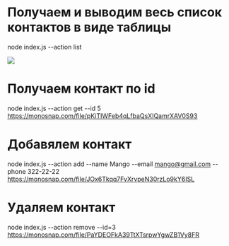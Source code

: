 # Получаем и выводим весь список контактов в виде таблицы

node index.js --action list

<a href='https://monosnap.com/file/0ZMLDxlRmFjxshu3bBStppOLjlgSXt'><img src='https://d3dehtdmp2rwcw.cloudfront.net/ms_459511/UrrRbbI6R13396UWcm7Bj1GAkq10pL/contacts.js%2B-%2B-goit-node-hw-01%2B-%2BVisual%2BStudio%2BCode.jpg?Expires=1639305000&Signature=ZMS-3EahHZ33Hu9JnPfgidVac46ZGUd1lQozLM3sLsVDvELGBdCUAdQBdda5GQun4ugk9GPwKOmhrlRo8zHLOusRCDgQqi-4ZfsncfSu5UGP6BFGv1c50HYMI9c6unyzswppjgWezW8CW6hCeRAUOSkEWYjJIobrqUIjrXU1U8AtaC6oQ1X0889ZybGGQND06jSzcjY2DgtjkgyGF0W5VJKUaLe-FrsblHmCABJzWY1Tez2g-71yxnY1~MNeM-VxW~RCjNx0D3HAwq23r5fSgvoWi~Giaf0s9W19apl6gxG2OxNgeQAhDn51b5qopRDG0Q-z9X9DHUjvbPHPjWpk3w__&Key-Pair-Id=APKAJBCGYQYURKHBGCOA'></a>

# Получаем контакт по id

node index.js --action get --id 5
https://monosnap.com/file/pKiTIWFeb4qLfbaQsXIQamrXAV0S93

# Добавялем контакт

node index.js --action add --name Mango --email mango@gmail.com --phone 322-22-22
https://monosnap.com/file/JOx6Tkqq7FvXrvpeN30rzLo9kY6ISL

# Удаляем контакт

node index.js --action remove --id=3
https://monosnap.com/file/PaYDEOFkA39TtXTsrpwYgwZB1Vy8FR

